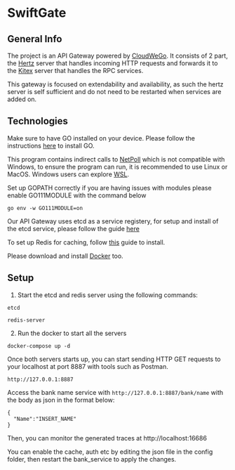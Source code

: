 # SwiftGate

## General Info

The project is an API Gateway powered by [CloudWeGo](https://github.com/cloudwego). It consists of 2 part, the [Hertz](https://github.com/cloudwego/hertz) server that handles incoming HTTP requests and forwards it to the [Kitex](https://github.com/cloudwego/kitex) server that handles the RPC services.

This gateway is focused on extendability and availability, as such the hertz server is self sufficient and do not need to be restarted when services are added on.

## Technologies

Make sure to have GO installed on your device. Please follow the instructions [here](https://go.dev/doc/install) to install GO.

This program contains indirect calls to [NetPoll](https://github.com/cloudwego/netpoll) which is not compatible with Windows, to ensure the program can run, it is recommended to use Linux or MacOS. Windows users can explore [WSL](https://learn.microsoft.com/en-us/windows/wsl/install).

Set up GOPATH correctly if you are having issues with modules please enable GO111MODULE with the command below

```
go env -w GO111MODULE=on
```

Our API Gateway uses etcd as a service registery, for setup and install of the etcd service, please follow the guide [here](https://github.com/etcd-io/etcd/releases)


To set up Redis for caching, follow [this](https://redis.io/docs/getting-started/installation/) guide to install.

Please download and install [Docker](https://docs.docker.com/desktop/) too. 


## Setup

1. Start the etcd and redis server using the following commands:

```
etcd
```

```
redis-server
````


2. Run the docker to start all the servers

```
docker-compose up -d
```

Once both servers starts up, you can start sending HTTP GET requests to your localhost at port 8887 with tools such as Postman.

```
http://127.0.0.1:8887
```

Access the bank name service with `http://127.0.0.1:8887/bank/name` with the body as json in the format below:

```
{
  "Name":"INSERT_NAME"
}
```

Then, you can monitor the generated traces at http://localhost:16686

You can enable the cache, auth etc by editing the json file in the config folder, then restart the bank_service to apply the changes.
